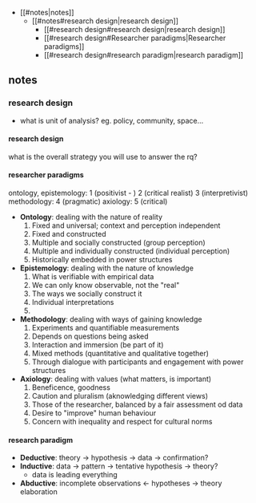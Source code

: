 - [[#notes|notes]]
	- [[#notes#research design|research design]]
		- [[#research design#research design|research design]]
		- [[#research design#Researcher paradigms|Researcher paradigms]]
		- [[#research design#research paradigm|research paradigm]]


## notes


### research design
- what is unit of analysis? eg. policy, community, space...

#### research design
what is the overall strategy you will use to answer the rq?

#### researcher paradigms
ontology, epistemology: 1 (positivist - ) 2 (critical realist) 3 (interpretivist) 
methodology: 4 (pragmatic)
axiology: 5 (critical)
- **Ontology**: dealing with the nature of reality
	1. Fixed and universal; context and perception independent
	2. Fixed and constructed
	3. Multiple and socially constructed (group perception)
	4. Multiple and individually constructed (individual perception)
	5. Historically embedded in power structures
- **Epistemology**: dealing with the nature of knowledge
	1. What is verifiable with empirical data
	2. We can only know observable, not the "real"
	3. The ways we socially construct it
	4. Individual interpretations
	5. 
- **Methodology**: dealing with ways of gaining knowledge
	1. Experiments and quantifiable measurements
	2. Depends on questions being asked
	3. Interaction and immersion (be part of it)
	4. Mixed methods (quantitative and qualitative together)
	5. Through dialogue with participants and engagement with power structures
- **Axiology**: dealing with values (what matters, is important)
	1. Beneficence, goodness
	2. Caution and pluralism (aknowledging different views)
	3. Those of the researcher, balanced by a fair assessment od data
	4. Desire to "improve" human behaviour
	5. Concern with inequality and respect for cultural norms

#### research paradigm

- **Deductive**: theory $\rightarrow$ hypothesis $\rightarrow$ data $\rightarrow$ confirmation?
- **Inductive**: data $\rightarrow$ pattern $\rightarrow$ tentative hypothesis $\rightarrow$ theory?
	- data is leading everything
- **Abductive**: incomplete observations $\leftarrow$ hypotheses $\rightarrow$ theory elaboration